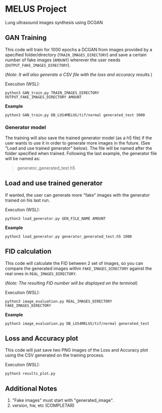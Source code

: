 # MELUS Project
Lung ultrasound images synthesis using DCGAN

## GAN Training

This code will train for 1000 epochs a DCGAN from images provided by a specified folder/directory (`TRAIN_IMAGES_DIRECTORY`) and save a certain number of fake images (`AMOUNT`) wherever the user needs (`OUTPUT_FAKE_IMAGES_DIRECTORY`).

(*Note: It will also generate a CSV file with the loss and accuracy results.*)

Execution (WSL): 

```
python3 GAN_train.py TRAIN_IMAGES_DIRECTORY OUTPUT_FAKE_IMAGES_DIRECTORY AMOUNT
```


**Example**

```
python3 GAN_train.py DB_LUS4MELUS/tif/normal generated_test 3000
```


### Generator model

The training will also save the trained generator model (as a h5 file) if the user wants to use it in order to generate more images in the future. (See "Load and use trained generator" below). The file will be named after the folder specified when trained. Following the last example, the generator file will be named as:

> generator_generated_test.h5


## Load and use trained generator

If wanted, the user can generate more "fake" images with the generator trained on his last run.

Execution (WSL): 

```
python3 load_generator.py GEN_FILE_NAME AMOUNT
```


**Example**

```
python3 load_generator.py generator_generated_test.h5 1000
```

## FID calculation

This code will calculate the FID between 2 set of images, so you can compare the generated images within `FAKE_IMAGES_DIRECTORY` against the real ones in `REAL_IMAGES_DIRECTORY`.

(*Note: The resulting FID number will be displayed on the terminal*)

Execution (WSL): 
```
python3 image_evaluation.py REAL_IMAGES_DIRECTORY FAKE_IMAGES_DIRECTORY
```

**Example**

```
python3 image_evaluation.py DB_LUS4MELUS/tif/normal generated_test
```

## Loss and Accuracy plot

This code will just save two PNG images of the Loss and Accuracy plot using the CSV generated on the training process.

Execution (WSL): 
```
python3 results_plot.py
```

## Additional Notes

1. "Fake images" must start with "generated_image".
2. version, hw, etc (COMPLETAR)
